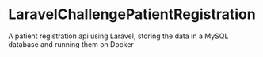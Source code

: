 # LaravelChallengePatientRegistration
A patient registration api using Laravel, storing the data in a MySQL database and running them on Docker
